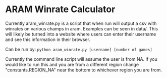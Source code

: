 # ARAM Winrate Calculator

Currently aram_winrate.py is a script that when run will output a csv with winrates on various champs in aram. Examples can be seen in data/. This will likely be turned into a website where users can enter their username and see this information in their browser.

Can be run by: `python aram_winrate.py [username] [number of games]`

Currently the command line script will assume the user is from NA. If you would like to run this and you are from a different region change "constants.REGION_NA" near the bottom to whichever region you are from.
